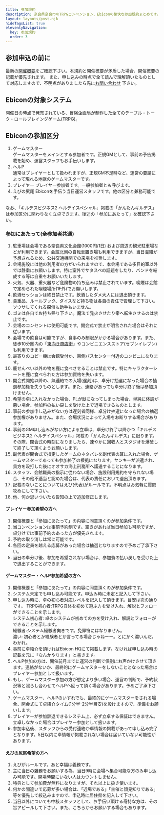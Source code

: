 ```yaml
---
title: 参加規約
description: 奈良県奈良市のTRPGコンベンション、Ebiconの愉快な参加規約まとめです。
layout: layouts/post.njk
hideTagsList: true
eleventyNavigation:
  key: 参加規約
  order: 3
---
```


## 参加申込の前に

最新の[開催概要](/events/)をご確認下さい。本規約と開催概要が矛盾した場合、開催概要の記載が優先されます。
また、申し込みの時点で全て読んで理解頂いたものとして対応しますので、不明点がありましたら先に[お問い合わせ](https://docs.google.com/forms/d/1pj4e3OCwQTLCCirjpiQzjnRuWSdc1ZNc0h5eQ4WqNcQ)
下さい。

## Ebiconの対象システム

開催日の時点で発売されている、冒険企画局が制作した全てのテーブル・トーク・ロールプレイングゲーム(TRPG)。

## Ebiconの参加区分

1. ゲームマスター  
   ゲームマスターをメインとする参加者です。正規GMとして、事前の予告掲載を始め、運営スタッフもお手伝いします。
2. ヘルP  
   通常はプレイヤーとして扱われますが、正規GM不足時など、運営の要請によって現れる地獄のゲームマスターです。
3. プレイヤー
   プレイヤー参加者です。一般参加者とも呼びます。
4. えびの尻尾
   Ebiconを手伝う当日運営スタッフです。他の区分と兼務可能です。

なお、「キルデスビジネス2 ヘルデイスペシャル」掲載の「かんたんキルデス」は参加区分に関わりなく立卓できます。後述の「参加にあたって」を確認下さい。

### 参加にあたって(全参加者共通)

1. 駐車場は会場である奈良県文化会館(1000円/1日) および周辺の観光駐車場などが利用できます。会館北側の自転車置き場も利用できますが、当日混雑が予想されるため、公共交通機関での来場を推奨します。
2. 会場施設には他の利用者の方がいられますので、本会場である多目的室以外では静粛にお願いします。特に室外でサタスペの話題をしたり、バンドを結成する等は自重をお願いいたします。
3. 火気、火器、重火器など危険物の持ち込みは禁止されています。喫煙は会館で定められた喫煙場所(1F外)でお願いします。
4. 飲酒セッションは終日禁止です。飲酒したダメ大人には退出頂きます。
5. 貴重品、ルールブック、ダイスなど持ち物は各自の責任で管理して下さい。ソウサしてくれる探偵も助手もいません。
6. ゴミは各自でお持ち帰り下さい。魔法で発火させたり秦へ転生させるのは禁止です。
7. 会場のコンセントは使用可能です。開会式で禁止が明言された場合はそれに従います。
8. 会場での飲食は可能ですが、食事のみ制限がかかる場合があります。また、徒歩10分圏内の「[東向き商店街](http://higashimuki.jp/)」やコンビニエンスストア(セブンイレブン)も利用できます。
9. 最寄りのコピー機は会館受付か、東側バスセンター付近のコンビニになります。
10. 鹿せんべい以外の物を鹿に食べさせることは禁止です。特にキャラクターシートを鹿に食べられた方は参加資格を失います。
11. 開会式開始以降の、無連絡での入場(遅刻)は、卓分け抽選になった場合の抽選参加権を失うものとします。また、連絡があっても卓分け終了後は参加頂けません。
12. 希望の卓に入れなかった場合、PLが獣になってしまった場合、単純に体調が悪い場合、参加料の払い戻しを受けた上で退場できるものとします。
13. 事前の参加申し込みがない方は遅刻者同様、卓分け抽選になった場合の抽選参加権がありません。また、会場状況によって入場をお断りする場合があります。
14. 事前のGM申し込みがない方による立卓は、卓分け終了以降かつ「キルデスビジネス2 ヘルデイスペシャル」掲載の「かんたんキルデス」に限ります。その際、閉会式の時刻になりましたら、速やかに回収人とスタジオを爆破して終了して頂くようお願いします。
15. 副代表が開会式で指定したゲームのネタバレを副代表の耳に入れた場合、ゲームマスターであっても参加終了の根拠になります。ヤンキーが派遣され、貴方を殴打した後にオオサカ海上刑務所へ護送することになります。
16. スタッフ、会館職員の指示に従わない場合、施設利用規約を守られない場合、その他不適当と認めた場合は、代表の責任において退出頂きます。
17. 記載のないことについてはえび(代表)がルールです。不明点はお気軽に質問攻めにして下さい。
18. 他、何か思いついたら告知の上で追加修正します。

#### プレイヤー参加希望の方へ

1. 開催概要と「参加にあたって」の内容に同意頂くのが参加条件です。
2. 当コンベンションは事前予約制です。空きがあれば当日参加も可能ですが、卓分けでは事前予約のあった方が優先されます。
3. 予約の取り消しは常に可能です。
4. 各回の定員を越える応募があった場合は抽選となりますので予めご了承下さい。
5. 当日の卓分け後、参加を希望されない場合は、参加費の払い戻しを受けた上で退出することができます。

#### ゲームマスター・ヘルP参加希望の方へ

1. 開催概要と「参加にあたって」の内容に同意頂くのが参加条件です。
2. システム未定でも申し込み可能です。申込み時に未定と記入して下さい。
3. 申し込み時に、卓の初心者対応レベルを記入して頂きます。目安は次の通りです。
   TRPG初心者:TRPG自体を初めて遊ぶ方を受け入れ、解説とフォローができることを示します。   
   システム初心者: 卓のシステムが初めての方を受け入れ、解説とフォローができることを示します。  
   経験者:システム経験者向きです。免罪符にはなりません。  
   濃い: 初心者とか経験者とか言ってる場合じゃねーー。とにかく濃いんだ。わかれ。
4. 事前に卓紹介を頂ければEbicon HQにて掲載します。なければ申し込み時の記載を元に「なんかやります」と書きます。
5. ヘルP参加の方は、開催前月までに運営の判断で個別にお声かけさせて頂きます。連絡がないか、最終的にゲームマスターをしないこととなった場合はプレイヤー参加として扱います。
6. もし、ゲームマスター参加の方が想定より多い場合、運営の判断で、予約状況等と照らし合わせてヘルPへ回って頂く場合があります。予めご了承下さい。
7. ゲームマスター、ヘルPのいずれでも、最終的にゲームマスターをされる場合、開会式にて卓紹介タイム(1分半-2分半目安)を設けますので、準備をお願いします。
8. プレイヤーが参加辞退できるシステム上、必ず立卓する保証はできません。立卓しなかった場合はプレイヤー参加として扱います。
9. 参加申込後、スタッフからの受付連絡か卓情報の掲載があって申し込み完了となります。5日以内に卓情報が掲載されない場合は届いていない可能性があります。

#### えびの尻尾希望の方へ

1. えびがルールです。あと幸福は義務です。
2. 主に当日の雑務をお願いする為、当日9時に会場へ集合可能な方のみ申し込み可能です。開場時間にいない人はカウントしません。
3. 特典として参加費が無料になりますが、それ以上に扱き使います。
4. 何かの間違いで応募が多い場合は、「近場である」「主催と顔見知りである」等を優先して絞込みますので、申込時に居住県を記入して下さい。
5. 当日以外についても中核スタッフとして、お手伝い頂ける奇特な方は、その旨アピールして下さい。また、こちらからお願いする場合もあります。
